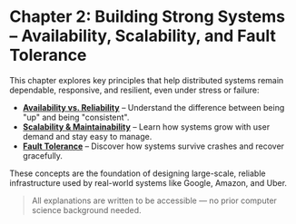 # Chapter 2: Building Strong Systems – Availability, Scalability, and Fault Tolerance

This chapter explores key principles that help distributed systems remain dependable, responsive, and resilient, even under stress or failure:

- [**Availability vs. Reliability**](01-Availability-vs-Reliability.md) – Understand the difference between being "up" and being "consistent".
- [**Scalability & Maintainability**](02-Scalability-Maintainability.md) – Learn how systems grow with user demand and stay easy to manage.
- [**Fault Tolerance**](03-Fault-Tolerance.md) – Discover how systems survive crashes and recover gracefully.

These concepts are the foundation of designing large-scale, reliable infrastructure used by real-world systems like Google, Amazon, and Uber.

> All explanations are written to be accessible — no prior computer science background needed.

